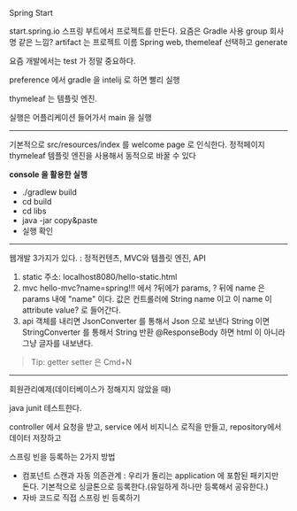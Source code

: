 Spring Start

start.spring.io 스프링 부트에서 프로젝트를 만든다.
요즘은 Gradle 사용
group 회사명 같은 느낌? artifact 는 프로젝트 이름
Spring web, themeleaf 선택하고 generate

요즘 개발에서는 test 가 정말 중요하다.

preference 에서 gradle 을 intelij 로 하면 빨리 실행

thymeleaf 는 템플릿 엔진.

실행은 어플리케이션 들어가서 main 을 실행

---

기본적으로 src/resources/index 를 welcome page 로 인식한다. 정적페이지
thymeleaf 템플릿 엔진을 사용해서 동적으로 바꿀 수 있다

**console 을 활용한 실행**

- ./gradlew build
- cd build
- cd libs
- java -jar copy&paste
- 실행 확인

---

웹개발 3가지가 있다. : 정적컨텐츠, MVC와 템플릿 엔진, API

1. static 주소: localhost8080/hello-static.html
2. mvc
   hello-mvc?name=spring!!!
   에서 ?뒤에가 params, ? 뒤에 name 은 params 내에 "name" 이다. 값은 컨트롤러에 String name 이고 이 name 이 attribute value? 로 들어간다.
3. api
   객체를 내리면 JsonConverter 를 통해서 Json 으로 보낸다
   String 이면 StringConverter 를 통해서 String 반환
   @ResponseBody 하면 html 이 아니라 그냥 글자를 내보낸다.

> Tip: getter setter 은 Cmd+N

---

회원관리예제(데이터베이스가 정해지지 않았을 때)

java junit 테스트한다.

controller 에서 요청을 받고, service 에서 비지니스 로직을 만들고, repository에서 데이터 저장하고

스프링 빈을 등록하는 2가지 방법

- 컴포넌트 스캔과 자동 의존관계 : 우리가 돌리는 application 에 포함된 패키지만 돈다.
  기본적으로 싱글톤으로 등록한다.(유일하게 하나만 등록해서 공유한다.)
- 자바 코드로 직접 스프링 빈 등록하기


